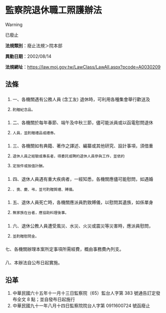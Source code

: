 # 監察院退休職工照護辦法
> [!WARNING]
> 已廢止

**法規類別**：廢止法規＞院本部

**異動日期**：2002/08/14  

**法規網址**：https://law.moj.gov.tw/LawClass/LawAll.aspx?pcode=A0030209



## 法條
##### 
1. 一、各機關遇有公務人員 (含工友) 退休時，可利用各種集會舉行歡送及
1.     酌贈紀念品。

##### 
1. 二、各機關於每年春節、端午及中秋三節，儘可能派員或以函電慰問退休
1.     人員，並酌贈禮品或禮券。

##### 
1. 三、各機關如有典籍、著作之譯述、編纂或其他研究、設計事項，須借重
1.     退休人員之經驗或專長者，得委託或聘約退休人員參與工作，並依約
1.     定按件或按值計酬。

##### 
1. 四、退休人員遇有重大疾病者，一經知悉，各機關應儘可能慰問，如遇婚
1.     、喪、慶、弔，並可酌贈賀禮、賻儀。

##### 
1. 五、退休人員死亡時，各機關應派員酌致賻儀，以慰問其遺族，如係單身
1.     無家族在台者，應協助料理後事。

##### 
1. 六、退休公教人員遭受風災、水災、火災或震災等災害時，應派員慰問，
1.     並酌贈慰問金。

##### 
七、各機關辦理本案所定事項所需經費，概由事務費內列支。

##### 
八、本辦法自公布日起實施。

## 沿革
1. 中華民國六十五年十一月十三日監察院（65）監台人字第 383  號通告訂定發布全文 8  點；並自發布日起施行
1. 中華民國九十一年八月十四日監察院院台人字第 0911600724 號函廢止
